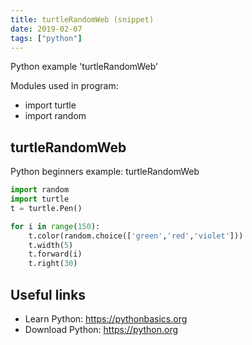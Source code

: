 ```yaml
---
title: turtleRandomWeb (snippet)
date: 2019-02-07
tags: ["python"]
---
```

Python example 'turtleRandomWeb'


Modules used in program: 
* import turtle
* import random

## turtleRandomWeb

Python beginners example: turtleRandomWeb

```python
import random
import turtle
t = turtle.Pen()

for i in range(150):
    t.color(random.choice(['green','red','violet']))
    t.width(5)
    t.forward(i)
    t.right(30)


```

## Useful links

- Learn Python: https://pythonbasics.org
- Download Python: https://python.org
